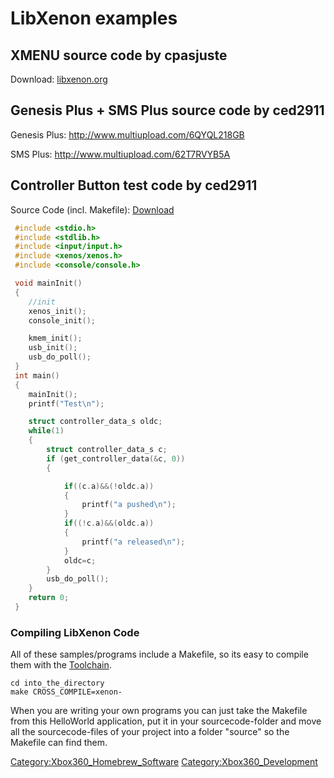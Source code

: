 # LibXenon examples

## XMENU source code by **cpasjuste**

Download: [libxenon.org](http://file.libxenon.org/free60/libxenon/xmenu_src_20090914.tar.gz)

## Genesis Plus + SMS Plus source code by **ced2911**
Genesis Plus: <http://www.multiupload.com/6QYQL218GB>

SMS Plus: <http://www.multiupload.com/62T7RVYB5A>

## Controller Button test code by **ced2911**
Source Code (incl. Makefile): [Download](http://file.libxenon.org/free60/libxenon/LibXenon_HelloWorld.tar.gz)

```cpp
 #include <stdio.h>
 #include <stdlib.h>
 #include <input/input.h>
 #include <xenos/xenos.h>
 #include <console/console.h>

 void mainInit()
 {
    //init
    xenos_init();
    console_init();

    kmem_init();
    usb_init();
    usb_do_poll();
 }
 int main()
 {
    mainInit();
    printf("Test\n");

    struct controller_data_s oldc;
    while(1)
    {
        struct controller_data_s c;
        if (get_controller_data(&c, 0))
        {

            if((c.a)&&(!oldc.a))
            {
                printf("a pushed\n");
            }
            if((!c.a)&&(oldc.a))
            {
                printf("a released\n");
            }
            oldc=c;
        }
        usb_do_poll();
    }
    return 0;
 }
```

### Compiling LibXenon Code

All of these samples/programs include a Makefile, so its easy to compile
them with the [Toolchain](../Compiling_the_Toolchain).

```
cd into_the_directory
make CROSS_COMPILE=xenon-
```

When you are writing your own programs you can just take the Makefile
from this HelloWorld application, put it in your sourcecode-folder and
move all the sourcecode-files of your project into a folder "source" so
the Makefile can find
them.

[Category:Xbox360_Homebrew_Software](../Category_Xbox360_Homebrew_Software)
[Category:Xbox360_Development](../Category_Xbox360_Development)